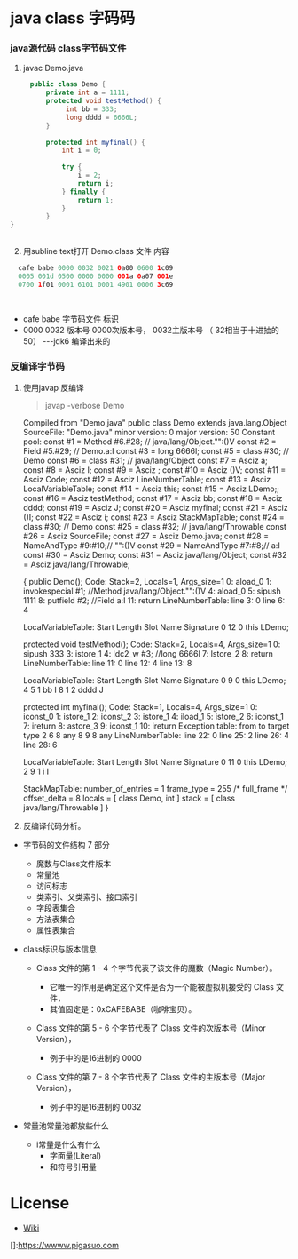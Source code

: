 # java class 字码码


    
     
### java源代码 class字节码文件  

1.  javac  Demo.java

   ```java
        public class Demo {
            private int a = 1111;
            protected void testMethod() {
                 int bb = 333;
                 long dddd = 6666L;
            }
         
            protected int myfinal() {
                int i = 0;
        
                try {
                    i = 2;
                    return i;
                } finally {
                    return 1;
                }
            }
}
    
``` 

2. 用subline text打开 Demo.class 文件 内容 

 ```java
   cafe babe 0000 0032 0021 0a00 0600 1c09
   0005 001d 0500 0000 0000 001a 0a07 001e
   0700 1f01 0001 6101 0001 4901 0006 3c69  
          
        
```  
  - cafe babe     字节码文件 标识 
  - 0000 0032     版本号 0000次版本号， 0032主版本号 （ 32相当于十进抽的 50）  ---jdk6 编译出来的 


### 反编译字节码  

1.  使用javap  反编译   
     > javap  -verbose  Demo


    Compiled from "Demo.java"
    public class Demo extends java.lang.Object
      SourceFile: "Demo.java"
      minor version: 0
      major version: 50
      Constant pool:
    const #1 = Method	#6.#28;	//  java/lang/Object."<init>":()V
    const #2 = Field	#5.#29;	//  Demo.a:I
    const #3 = long	6666l;
    const #5 = class	#30;	//  Demo
    const #6 = class	#31;	//  java/lang/Object
    const #7 = Asciz	a;
    const #8 = Asciz	I;
    const #9 = Asciz	<init>;
    const #10 = Asciz	()V;
    const #11 = Asciz	Code;
    const #12 = Asciz	LineNumberTable;
    const #13 = Asciz	LocalVariableTable;
    const #14 = Asciz	this;
    const #15 = Asciz	LDemo;;
    const #16 = Asciz	testMethod;
    const #17 = Asciz	bb;
    const #18 = Asciz	dddd;
    const #19 = Asciz	J;
    const #20 = Asciz	myfinal;
    const #21 = Asciz	()I;
    const #22 = Asciz	i;
    const #23 = Asciz	StackMapTable;
    const #24 = class	#30;	//  Demo
    const #25 = class	#32;	//  java/lang/Throwable
    const #26 = Asciz	SourceFile;
    const #27 = Asciz	Demo.java;
    const #28 = NameAndType	#9:#10;//  "<init>":()V
    const #29 = NameAndType	#7:#8;//  a:I
    const #30 = Asciz	Demo;
    const #31 = Asciz	java/lang/Object;
    const #32 = Asciz	java/lang/Throwable;
    
    {
    public Demo();
      Code:
       Stack=2, Locals=1, Args_size=1
       0:	aload_0
       1:	invokespecial	#1; //Method java/lang/Object."<init>":()V
       4:	aload_0
       5:	sipush	1111
       8:	putfield	#2; //Field a:I
       11:	return
      LineNumberTable: 
       line 3: 0
       line 6: 4
    
      LocalVariableTable: 
       Start  Length  Slot  Name   Signature
       0      12      0    this       LDemo;
    
    
    protected void testMethod();
      Code:
       Stack=2, Locals=4, Args_size=1
       0:	sipush	333
       3:	istore_1
       4:	ldc2_w	#3; //long 6666l
       7:	lstore_2
       8:	return
      LineNumberTable: 
       line 11: 0
       line 12: 4
       line 13: 8
    
      LocalVariableTable: 
       Start  Length  Slot  Name   Signature
       0      9      0    this       LDemo;
       4      5      1    bb       I
       8      1      2    dddd       J
    
    
    protected int myfinal();
      Code:
       Stack=1, Locals=4, Args_size=1
       0:	iconst_0
       1:	istore_1
       2:	iconst_2
       3:	istore_1
       4:	iload_1
       5:	istore_2
       6:	iconst_1
       7:	ireturn
       8:	astore_3
       9:	iconst_1
       10:	ireturn
      Exception table:
       from   to  target type
         2     6     8   any
         8     9     8   any
      LineNumberTable: 
       line 22: 0
       line 25: 2
       line 26: 4
       line 28: 6
    
      LocalVariableTable: 
       Start  Length  Slot  Name   Signature
       0      11      0    this       LDemo;
       2      9      1    i       I
    
      StackMapTable: number_of_entries = 1
       frame_type = 255 /* full_frame */
         offset_delta = 8
         locals = [ class Demo, int ]
         stack = [ class java/lang/Throwable ]
    }
    

2. 反编译代码分析。

- 字节码的文件结构  7 部分
   - 魔数与Class文件版本
   - 常量池
   - 访问标志
   - 类索引、父类索引、接口索引
   - 字段表集合
   - 方法表集合
   - 属性表集合

- class标识与版本信息
  - Class 文件的第 1 - 4 个字节代表了该文件的魔数（Magic Number）。
    - 它唯一的作用是确定这个文件是否为一个能被虚拟机接受的 Class 文件，
    - 其值固定是：0xCAFEBABE（咖啡宝贝）。
  
  - Class 文件的第 5 - 6 个字节代表了 Class 文件的次版本号（Minor Version），
    - 例子中的是16进制的     0000
  - Class 文件的第 7 - 8 个字节代表了 Class 文件的主版本号（Major Version），
    - 例子中的是16进制的    0032
   
- 常量池常量池都放些什么
  - i常量是什么有什么 
    + 字面量(Literal)
    + 和符号引用量
  
  
  
  
  
  
  
# License

* [Wiki]()

[]:https://wwww.pigasuo.com





























